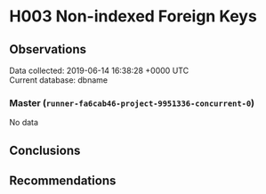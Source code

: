 # H003 Non-indexed Foreign Keys #

## Observations ##
Data collected: 2019-06-14 16:38:28 +0000 UTC  
Current database: dbname  

### Master (`runner-fa6cab46-project-9951336-concurrent-0`) ###


No data


## Conclusions ##


## Recommendations ##

